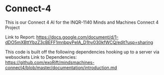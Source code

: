 # Connect-4

This is our Connect 4 AI for the INQR-1140 Minds and Machines Connect 4 Project

Link to Report:
https://docs.google.com/document/d/1-dDO5mXBttYbzZ3cBEFF1mnbpyPeIA_D1hy030kfWCQ/edit?usp=sharing

This code is built off the following dependencies hooking up to a server via websockets 
Link to Dependencies: 
https://github.com/exoRift/mindsmachines-connect4/blob/master/documentation/introduction.md
